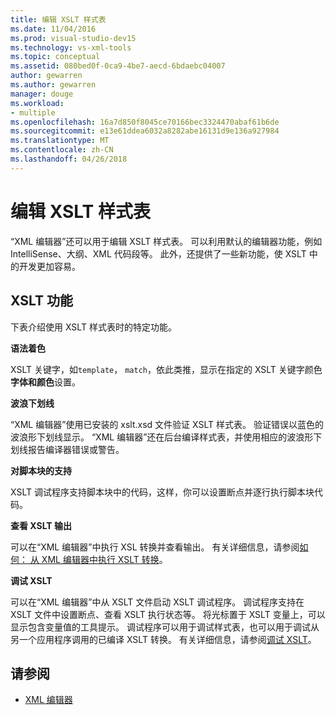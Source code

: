 ```yaml
---
title: 编辑 XSLT 样式表
ms.date: 11/04/2016
ms.prod: visual-studio-dev15
ms.technology: vs-xml-tools
ms.topic: conceptual
ms.assetid: 080bed0f-0ca9-4be7-aecd-6bdaebc04007
author: gewarren
ms.author: gewarren
manager: douge
ms.workload:
- multiple
ms.openlocfilehash: 16a7d850f8045ce70166bec3324470abaf61b6de
ms.sourcegitcommit: e13e61ddea6032a8282abe16131d9e136a927984
ms.translationtype: MT
ms.contentlocale: zh-CN
ms.lasthandoff: 04/26/2018
---
```

# <a name="editing-xslt-style-sheets"></a>编辑 XSLT 样式表

“XML 编辑器”还可以用于编辑 XSLT 样式表。 可以利用默认的编辑器功能，例如 IntelliSense、大纲、XML 代码段等。 此外，还提供了一些新功能，使 XSLT 中的开发更加容易。

## <a name="xslt-features"></a>XSLT 功能
 下表介绍使用 XSLT 样式表时的特定功能。

 **语法着色**

 XSLT 关键字，如`template`， `match`，依此类推，显示在指定的 XSLT 关键字颜色**字体和颜色**设置。

 **波浪下划线**

 “XML 编辑器”使用已安装的 xslt.xsd 文件验证 XSLT 样式表。 验证错误以蓝色的波浪形下划线显示。 “XML 编辑器”还在后台编译样式表，并使用相应的波浪形下划线报告编译器错误或警告。

 **对脚本块的支持**

 XSLT 调试程序支持脚本块中的代码，这样，你可以设置断点并逐行执行脚本块代码。

 **查看 XSLT 输出**

 可以在“XML 编辑器”中执行 XSL 转换并查看输出。 有关详细信息，请参阅[如何： 从 XML 编辑器中执行 XSLT 转换](../xml-tools/how-to-execute-an-xslt-transformation-from-the-xml-editor.md)。

 **调试 XSLT**

 可以在“XML 编辑器”中从 XSLT 文件启动 XSLT 调试程序。 调试程序支持在 XSLT 文件中设置断点、查看 XSLT 执行状态等。 将光标置于 XSLT 变量上，可以显示包含变量值的工具提示。 调试程序可以用于调试样式表，也可以用于调试从另一个应用程序调用的已编译 XSLT 转换。 有关详细信息，请参阅[调试 XSLT](../xml-tools/debugging-xslt.md)。

## <a name="see-also"></a>请参阅

- [XML 编辑器](../xml-tools/xml-editor.md)